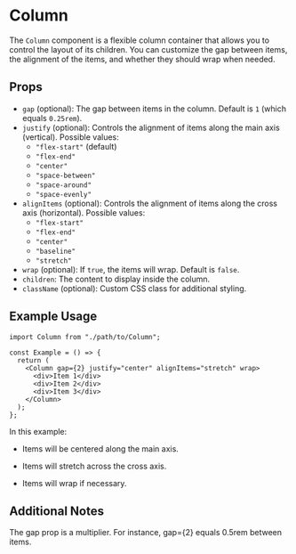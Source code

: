 # Column

The `Column` component is a flexible column container that allows you to control the layout of its children. You can customize the gap between items, the alignment of the items, and whether they should wrap when needed.

## Props

- `gap` (optional): The gap between items in the column. Default is `1` (which equals `0.25rem`).
- `justify` (optional): Controls the alignment of items along the main axis (vertical). Possible values:
  - `"flex-start"` (default)
  - `"flex-end"`
  - `"center"`
  - `"space-between"`
  - `"space-around"`
  - `"space-evenly"`
- `alignItems` (optional): Controls the alignment of items along the cross axis (horizontal). Possible values:
  - `"flex-start"`
  - `"flex-end"`
  - `"center"`
  - `"baseline"`
  - `"stretch"`
- `wrap` (optional): If `true`, the items will wrap. Default is `false`.
- `children`: The content to display inside the column.
- `className` (optional): Custom CSS class for additional styling.

## Example Usage

```tsx
import Column from "./path/to/Column";

const Example = () => {
  return (
    <Column gap={2} justify="center" alignItems="stretch" wrap>
      <div>Item 1</div>
      <div>Item 2</div>
      <div>Item 3</div>
    </Column>
  );
};
```

In this example:

- Items will be centered along the main axis.

- Items will stretch across the cross axis.

- Items will wrap if necessary.

## Additional Notes

The gap prop is a multiplier. For instance, gap={2} equals 0.5rem between items.
